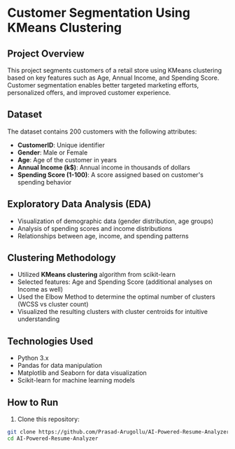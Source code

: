 # Customer Segmentation Using KMeans Clustering

## Project Overview
This project segments customers of a retail store using KMeans clustering based on key features such as Age, Annual Income, and Spending Score. Customer segmentation enables better targeted marketing efforts, personalized offers, and improved customer experience.

## Dataset
The dataset contains 200 customers with the following attributes:
- **CustomerID**: Unique identifier
- **Gender**: Male or Female
- **Age**: Age of the customer in years
- **Annual Income (k$)**: Annual income in thousands of dollars
- **Spending Score (1-100)**: A score assigned based on customer's spending behavior

## Exploratory Data Analysis (EDA)
- Visualization of demographic data (gender distribution, age groups)
- Analysis of spending scores and income distributions
- Relationships between age, income, and spending patterns

## Clustering Methodology
- Utilized **KMeans clustering** algorithm from scikit-learn
- Selected features: Age and Spending Score (additional analyses on Income as well)
- Used the Elbow Method to determine the optimal number of clusters (WCSS vs cluster count)
- Visualized the resulting clusters with cluster centroids for intuitive understanding

## Technologies Used
- Python 3.x
- Pandas for data manipulation
- Matplotlib and Seaborn for data visualization
- Scikit-learn for machine learning models

## How to Run
1. Clone this repository:
```bash
git clone https://github.com/Prasad-Arugollu/AI-Powered-Resume-Analyzer.git
cd AI-Powered-Resume-Analyzer
```
